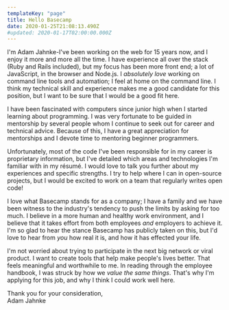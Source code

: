 ```yaml
---
templateKey: "page"
title: Hello Basecamp
date: 2020-01-25T21:08:13.490Z
#updated: 2020-01-17T02:00:00.000Z
---
```


I'm Adam Jahnke-I've been working on the web for 15 years now, and I enjoy it
more and more all the time. I have experience all over the stack (Ruby and
Rails included), but my focus has been more front end; a lot of JavaScript, in the browser and
Node.js. I _absolutely love_ working on command line tools and automation; I
feel at home on the command line. I think my technical skill and experience
makes me a good candidate for this position, but I want to be sure that I would
be a good fit here.

I have been fascinated with computers since junior high when I started learning
about programming. I was very fortunate to be guided in mentorship by
several people whom I continue to seek out for career and technical advice. Because of this, I have a great appreciation for mentorships and I devote time to mentoring
beginner programmers.

Unfortunately, most of the code I've been responsible for in my career is
proprietary information, but I've detailed which areas and technologies I'm
familiar with in my résumé. I would love to talk you further about my
experiences and specific strengths. I try to help where I can in open-source
projects, but I would be excited to work on a team that regularly writes open
code!

I love what Basecamp stands for as a company; I have a family and we have been
witness to the industry's tendency to push the limits by asking for too much. I
believe in a more human and healthy work environment, and I believe that it
takes effort from both employees _and_ employers to achieve it. I'm so glad to
hear the stance Basecamp has publicly taken on this, but I'd love to hear from
_you_ how real it is, and how it has effected your life.

I'm not worried about trying to participate in the next big network or viral product. I want to create tools that help make people's lives better. That feels meaningful and worthwhile to me. In reading through the employee handbook, I was struck by how we _value the
same things_. That's why I'm applying for this job, and why I think I could
work well here.

Thank you for your consideration,  
Adam Jahnke

